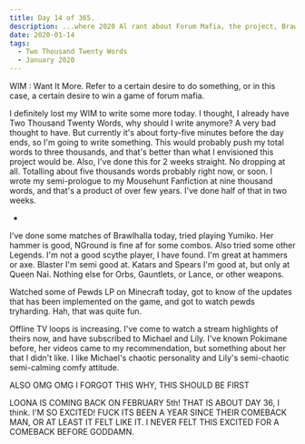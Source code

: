 ```yaml
---
title: Day 14 of 365.
description: ...where 2020 Al rant about Forum Mafia, the project, Brawlhalla, PewDiePie Minecraft LP, and OfflineTV. Oh wait, also, LOONA!
date: 2020-01-14
tags:
  - Two Thousand Twenty Words
  - January 2020
---
```


WIM : Want It More. Refer to a certain desire to do something, or in this case, a certain desire to win a game of forum mafia.

I definitely lost my WIM to write some more today. I thought, I already have Two Thousand Twenty Words, why should I write anymore? A very bad thought to have. But currently it's about forty-five minutes before the day ends, so I'm going to write something. This would probably push my total words to three thousands, and that's better than what I envisioned this project would be. Also, I've done this for 2 weeks straight. No dropping at all. Totalling about five thousands words probably right now, or soon. I wrote my semi-prologue to my Mousehunt Fanfiction at nine thousand words, and that's a product of over few years. I've done half of that in two weeks.

-

I've done some matches of Brawlhalla today, tried playing Yumiko. Her hammer is good, NGround is fine af for some combos. Also tried some other Legends. I'm not a good scythe player, I have found. I'm great at hammers or axe. Blaster I'm semi good at. Katars and Spears I'm good at, but only at Queen Nai. Nothing else for Orbs, Gauntlets, or Lance, or other weapons.

Watched some of Pewds LP on Minecraft today, got to know of the updates that has been implemented on the game, and got to watch pewds tryharding. Hah, that was quite fun.

Offline TV loops is increasing. I've come to watch a stream highlights of theirs now, and have subscribed to Michael and Lily. I've known Pokimane before, her videos came to my recommendation, but something about her that I didn't like. I like Michael's chaotic personality and Lily's semi-chaotic semi-calming comfy attitude. 

ALSO OMG OMG I FORGOT THIS WHY, THIS SHOULD BE FIRST

LOONA IS COMING BACK ON FEBRUARY 5th! THAT IS ABOUT DAY 36, I think. I'M SO EXCITED! FUCK ITS BEEN A YEAR SINCE THEIR COMEBACK MAN, OR AT LEAST IT FELT LIKE IT. I NEVER FELT THIS EXCITED FOR A COMEBACK BEFORE GODDAMN.

